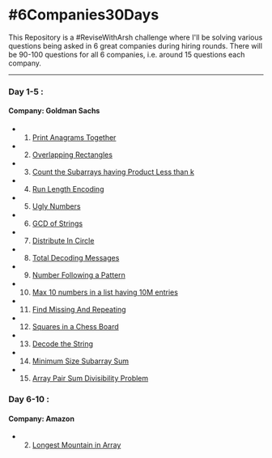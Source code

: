 # #6Companies30Days
This Repository is a #ReviseWithArsh challenge where I'll be solving various questions being asked in 6 great companies during hiring rounds. There will be 90-100 questions for all 6 companies, i.e. around 15 questions each company.
<hr/>

### Day 1-5 :
#### Company: Goldman Sachs

- 1. <a href="https://practice.geeksforgeeks.org/problems/print-anagrams-together/1/">Print Anagrams Together</a>
- 2. <a href="https://practice.geeksforgeeks.org/problems/overlapping-rectangles1924/1/">Overlapping Rectangles</a>
- 3. <a href="https://practice.geeksforgeeks.org/problems/count-the-subarrays-having-product-less-than-k1708/1/">Count the Subarrays having Product Less than k</a>
- 4. <a href="https://practice.geeksforgeeks.org/problems/run-length-encoding/1/">Run Length Encoding</a>
- 5. <a href="https://practice.geeksforgeeks.org/problems/ugly-numbers2254/1/">Ugly Numbers</a>
- 6. <a href="https://leetcode.com/problems/greatest-common-divisor-of-strings/">GCD of Strings</a>
- 7. <a href="https://www.geeksforgeeks.org/distributing-m-items-circle-size-n-starting-k-th-position/">Distribute In Circle</a>
- 8. <a href="https://practice.geeksforgeeks.org/problems/total-decoding-messages1235/1/">Total Decoding Messages</a>
- 9. <a href="https://practice.geeksforgeeks.org/problems/number-following-a-pattern3126/1">Number Following a Pattern</a>
- 10. <a href="https://www.geeksforgeeks.org/python-program-to-find-n-largest-elements-from-a-list/">Max 10 numbers in a list having 10M entries</a>
- 11. <a href="https://practice.geeksforgeeks.org/problems/find-missing-and-repeating2512/1">Find Missing And Repeating</a>
- 12. <a href="https://www.geeksforgeeks.org/program-to-find-number-of-squares-on-a-chessboard/">Squares in a Chess Board</a>
- 13. <a href="https://practice.geeksforgeeks.org/problems/decode-the-string2444/1">Decode the String</a>
- 14. <a href="https://leetcode.com/problems/minimum-size-subarray-sum/">Minimum Size Subarray Sum</a>
- 15. <a href="https://practice.geeksforgeeks.org/problems/array-pair-sum-divisibility-problem3257/1">Array Pair Sum Divisibility Problem</a>

### Day 6-10 :
#### Company: Amazon

- 2. <a href="https://leetcode.com/problems/longest-mountain-in-array/1">Longest Mountain in Array</a>